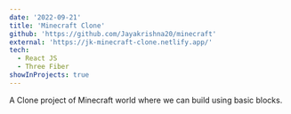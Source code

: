 ```yaml
---
date: '2022-09-21'
title: 'Minecraft Clone'
github: 'https://github.com/Jayakrishna20/minecraft'
external: 'https://jk-minecraft-clone.netlify.app/'
tech:
  - React JS
  - Three Fiber  
showInProjects: true
---
```


A Clone project of Minecraft world where we can build using basic blocks.
